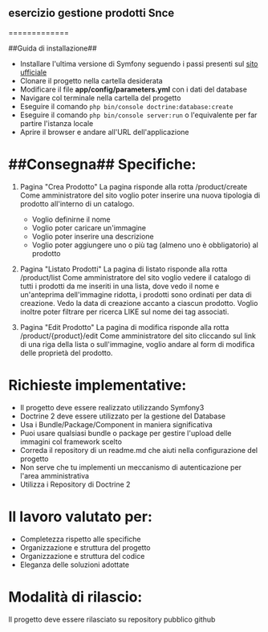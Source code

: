 ## esercizio gestione prodotti Snce ##
=============

##Guida di installazione##
- Installare l'ultima versione di Symfony seguendo i passi presenti sul [sito ufficiale](https://symfony.com/download)
- Clonare il progetto nella cartella desiderata
- Modificare il file **app/config/parameters.yml** con i dati del database
- Navigare col terminale nella cartella del progetto
- Eseguire il comando `php bin/console doctrine:database:create`
- Eseguire il comando `php bin/console server:run` o l'equivalente per far partire l'istanza locale
- Aprire il browser e andare all'URL dell'applicazione

##Consegna##
Specifiche:
===========

1) Pagina "Crea Prodotto"
La pagina risponde alla rotta /product/create
Come amministratore del sito voglio poter inserire una nuova tipologia di prodotto all'interno di un catalogo.
   - Voglio definirne il nome
   - Voglio poter caricare un'immagine
   - Voglio poter inserire una descrizione
   - Voglio poter aggiungere uno o più tag (almeno uno è obbligatorio) al prodotto

   
2) Pagina "Listato Prodotti"
La pagina di listato risponde alla rotta /product/list
Come amministratore del sito voglio vedere il catalogo di tutti i prodotti da me inseriti in una lista, dove vedo il nome e un'anteprima dell'immagine ridotta, i prodotti sono ordinati per data di creazione. 
Vedo la data di creazione accanto a ciascun prodotto.
Voglio inoltre poter filtrare per ricerca LIKE sul nome dei tag associati.


3) Pagina "Edit Prodotto"
La pagina di modifica risponde alla rotta /product/{product}/edit
Come amministratore del sito cliccando sul link di una riga della lista o sull'immagine, voglio andare al form di modifica delle proprietà del prodotto. 


Richieste implementative:
=========================
- Il progetto deve essere realizzato utilizzando Symfony3
- Doctrine 2 deve essere utilizzato per la gestione del Database 
- Usa i Bundle/Package/Component in maniera significativa
- Puoi usare qualsiasi bundle o package per gestire l'upload delle immagini col framework scelto
- Correda il repository di un readme.md che aiuti nella configurazione del progetto
- Non serve che tu implementi un meccanismo di autenticazione per l'area amministrativa
- Utilizza i Repository di Doctrine 2


Il lavoro valutato per:
=====================
- Completezza rispetto alle specifiche
- Organizzazione e struttura del progetto
- Organizzazione e struttura del codice
- Eleganza delle soluzioni adottate
 
 
Modalità di rilascio:
=====================
Il progetto deve essere rilasciato su repository pubblico github

